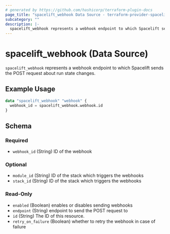 ```yaml
---
# generated by https://github.com/hashicorp/terraform-plugin-docs
page_title: "spacelift_webhook Data Source - terraform-provider-spacelift"
subcategory: ""
description: |-
  spacelift_webhook represents a webhook endpoint to which Spacelift sends the POST request about run state changes.
---
```


# spacelift_webhook (Data Source)

`spacelift_webhook` represents a webhook endpoint to which Spacelift sends the POST request about run state changes.

## Example Usage

```terraform
data "spacelift_webhook" "webhook" {
  webhook_id = spacelift_webhook.webhook.id
}
```

<!-- schema generated by tfplugindocs -->
## Schema

### Required

- `webhook_id` (String) ID of the webhook

### Optional

- `module_id` (String) ID of the stack which triggers the webhooks
- `stack_id` (String) ID of the stack which triggers the webhooks

### Read-Only

- `enabled` (Boolean) enables or disables sending webhooks
- `endpoint` (String) endpoint to send the POST request to
- `id` (String) The ID of this resource.
- `retry_on_failure` (Boolean) whether to retry the webhook in case of failure
